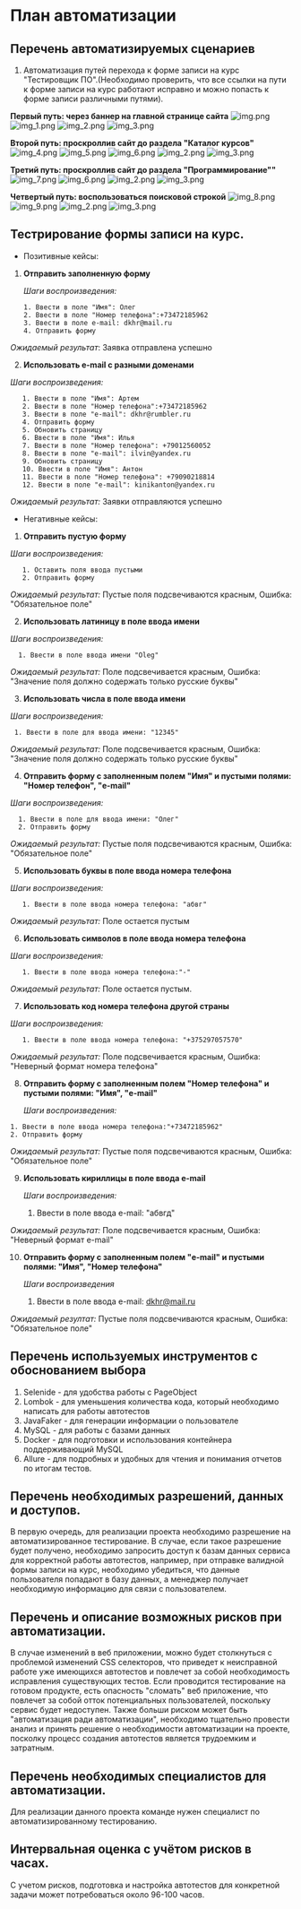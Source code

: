 # **План автоматизации**

## Перечень автоматизируемых сценариев
1. Автоматизация путей перехода к форме записи на курс "Тестировщик ПО".(Необходимо проверить, что все ссылки на пути к форме записи на курс работают исправно и можно попасть к форме записи различными путями).

**Первый путь: через баннер на главной странице сайта**
![img.png](img.png)
![img_1.png](img_1.png)
![img_2.png](img_2.png)
![img_3.png](img_3.png)

**Второй путь: проскроллив сайт до раздела "Каталог курсов"**
![img_4.png](img_4.png)
![img_5.png](img_5.png)
![img_6.png](img_6.png)
![img_2.png](img_2.png)
![img_3.png](img_3.png)

**Третий путь: проскроллив сайт до раздела "Программирование""**
![img_7.png](img_7.png)
![img_6.png](img_6.png)
![img_2.png](img_2.png)
![img_3.png](img_3.png)

**Четвертый путь: воспользоваться поисковой строкой**
![img_8.png](img_8.png)
![img_9.png](img_9.png)
![img_2.png](img_2.png)
![img_3.png](img_3.png)

## Тестрирование формы записи на курс.

- Позитивные кейсы:
1. **Отправить заполненную форму**

   *Шаги воспроизведения:*
  
       1. Ввести в поле "Имя": Олег
       2. Ввести в поле "Номер телефона":+73472185962
       3. Ввести в поле e-mail: dkhr@mail.ru
       4. Отправить форму
     

*Ожидаемый результат*: Заявка отправлена успешно

2. **Использовать e-mail с разными доменами**

*Шаги воспроизведения:*

       1. Ввести в поле "Имя": Артем
       2. Ввести в поле "Номер телефона":+73472185962
       3. Ввести в поле "e-mail": dkhr@rumbler.ru
       4. Отправить форму
       5. Обновить страницу
       6. Ввести в поле "Имя": Илья
       7. Ввести в поле "Номер телефона": +79012560052
       8. Ввести в поле "e-mail": ilvin@yandex.ru
       9. Обновить страницу
       10. Ввести в поле "Имя": Антон
       11. Ввести в поле "Номер телефона": +79090218814
       12. Ввести в поле "e-mail": kinikanton@yandex.ru

  
  *Ожидаемый результат:* Заявки отправляются успешно

     
- Негативные кейсы:
1. **Отправить пустую форму**

 *Шаги воспроизведения:* 
 
       1. Оставить поля ввода пустыми   
       2. Отправить форму
          
  *Ожидаемый результат:* Пустые поля подсвечиваются красным, Ошибка: "Обязательное поле"
   
  2. **Использовать латиницу в поле ввода имени**

   *Шаги воспроизведения:*
   
      1. Ввести в поле ввода имени "Oleg"

      
  *Ожидаемый результат:* Поле подсвечивается красным, Ошибка: "Значение поля должно содержать только русские буквы"
  
  3. **Использовать числа в поле ввода имени**

  *Шаги воспроизведения:* 
  
     1. Ввести в поле для ввода имени: "12345" 

     
  *Ожидаемый результат:* Поле подсвечивается красным, Ошибка: "Значение поля должно содержать только русские буквы"

  4. **Отправить форму с заполненным полем "Имя" и пустыми полями: "Номер телефон", "e-mail"**

   *Шаги воспроизведения:*

   
      1. Ввести в поле для ввода имени: "Олег"
      2. Отправить форму
   
   
   *Ожидаемый результат:* Пустые поля подсвечиваются красным, Ошибка: "Обязательное поле"
  
  5. **Использовать буквы в поле ввода номера телефона**

   *Шаги воспроизведения:*
   
       1. Ввести в поле ввода номера телефона: "абвг"

       
  *Ожидаемый результат:* Поле остается пустым
    
  6. **Использовать символов в поле ввода номера телефона**

   *Шаги воспроизведения:*
   
       1. Ввести в поле ввода номера телефона:"-"
       
  
  *Ожидаемый результат:* Поле остается пустым.
    
  7. **Использовать код номера телефона другой страны**

   *Шаги воспроизведения:*
   
       1. Ввести в поле ввода номера телефона: "+375297057570"

       
  *Ожидаемый результат:* Поле подсвечивается красным, Ошибка: "Неверный формат номера телефона"
 
  8. **Отправить форму с заполненным полем "Номер телефона" и пустыми полями: "Имя", "e-mail"**

     *Шаги воспроизведения:*

    1. Ввести в поле ввода номера телефона:"+73472185962"
    2. Отправить форму


*Ожидаемый результат:* Пустые поля подсвечиваются красным, Ошибка: "Обязательное поле"


  9. **Использовать кириллицы в поле ввода e-mail**

     *Шаги воспроизведения:*

       1. Ввести в поле ввода e-mail: "абвгд"


*Ожидаемый результат:* Поле подсвечивается красным, Ошибка: "Неверный формат e-mail"
  
  
  10. **Отправить форму с заполненным полем "e-mail" и пустыми полями: "Имя", "Номер телефона"**

      *Шаги воспроизведения*

       1. Ввести в поле ввода e-mail: dkhr@mail.ru
     

*Ожидаемый резултат:* Пустые поля подсвечиваются красным, Ошибка: "Обязательное поле"

## Перечень используемых инструментов с обоснованием выбора

1. Selenide - для удобства работы с PageObject
2. Lombok - для уменьшения количества кода, который необходимо написать для работы автотестов
3. JavaFaker - для генерации информации о пользователе
4. MySQL - для работы с базами данных
5. Docker - для подготовки и использования контейнера поддерживающий MySQL
6. Allure - для подробных и удобных для чтения и понимания отчетов по итогам тестов.

## Перечень необходимых разрешений, данных и доступов.

В первую очередь, для реализации проекта необходимо разрешение на автоматизированное тестирование. В случае, если такое разрешение будет получено, необходимо запросить доступ к базам данных сервиса для корректной работы автотестов, например, при отправке валидной формы записи на курс, необходимо убедиться, что данные пользователя попадают в базу данных, а менеджер получает необходимую информацию для связи с пользователем.

## Перечень и описание возможных рисков при автоматизации.

В случае изменений в веб приложении, можно будет столкнуться с проблемой изменений CSS селекторов, что приведет к неисправной работе уже имеющихся автотестов и повлечет за собой необходимость исправления существующих тестов.
Если проводится тестирование на готовом продукте, есть опасность "сломать" веб приложение, что повлечет за собой отток потенциальных пользователей, поскольку сервис будет недоступен.
Также больши риском может быть "автоматизация ради автоматизации", необходимо тщательно провести анализ и принять решение о необходимости автоматизации на проекте, посколку процесс создания автотестов является трудоемким и затратным.

## Перечень необходимых специалистов для автоматизации.

Для реализации данного проекта команде нужен специалист по автоматизированному тестированию.

## Интервальная оценка с учётом рисков в часах.

С учетом рисков, подготовка и настройка автотестов для конкретной задачи может потребоваться около 96-100 часов.
